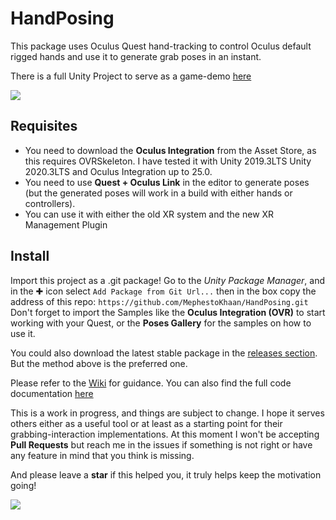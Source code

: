 # HandPosing
This package uses Oculus Quest hand-tracking to control Oculus default rigged hands and use it to generate grab poses in an instant.

There is a full Unity Project to serve as a game-demo [here](https://github.com/MephestoKhaan/HandPosing_demo)

![](https://user-images.githubusercontent.com/4976810/86815186-a97c5280-c082-11ea-9df2-8c45a28f06e7.gif)

## Requisites 
- You need to download the **Oculus Integration** from the Asset Store, as this requires OVRSkeleton. I have tested it with Unity 2019.3LTS Unity 2020.3LTS and Oculus Integration up to 25.0.
- You need to use **Quest + Oculus Link** in the editor to generate poses (but the generated poses will work in a build with either hands or controllers).
- You can use it with either the old XR system and the new XR Management Plugin

## Install
Import this project as a .git package! Go to the *Unity Package Manager*, and in the ✚ icon select `Add Package from Git Url...` then in the box copy the address of this repo: `https://github.com/MephestoKhaan/HandPosing.git`
Don't forget to import the Samples like the **Oculus Integration (OVR)** to start working with your Quest, or the **Poses Gallery** for the samples on how to use it.

You could also download the latest stable package in the [releases section](https://github.com/MephestoKhaan/HandPosing/releases/). But the method above is the preferred one.


Please refer to the [Wiki](https://github.com/MephestoKhaan/HandPosing/wiki) for guidance.
You can also find the full code documentation [here](https://mephestokhaan.github.io/HandPosing/Documentation/html/annotated.html) 

This is a work in progress, and things are subject to change. I hope it serves others either as a useful tool or at least as a starting point for their grabbing-interaction implementations. At this moment I won't be accepting **Pull Requests** but reach me in the issues if something is not right or have any feature in mind that you think is missing.

And please leave a **star** if this helped you, it truly helps keep the motivation going!

![](https://user-images.githubusercontent.com/4976810/86817608-856e4080-c085-11ea-8210-d280904f5d00.gif)
